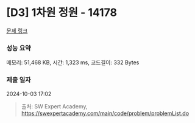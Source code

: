 # [D3] 1차원 정원 - 14178 

[문제 링크](https://swexpertacademy.com/main/code/problem/problemDetail.do?contestProbId=AX_N3oSqcyUDFARi) 

### 성능 요약

메모리: 51,468 KB, 시간: 1,323 ms, 코드길이: 332 Bytes

### 제출 일자

2024-10-03 17:02



> 출처: SW Expert Academy, https://swexpertacademy.com/main/code/problem/problemList.do